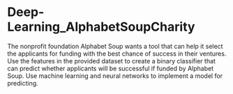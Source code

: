 # Deep-Learning_AlphabetSoupCharity
The nonprofit foundation Alphabet Soup wants a tool that can help it select the applicants for funding with the best chance of success in their ventures. 
Use the features in the provided dataset to create a binary classifier that can predict whether applicants will be successful if funded by Alphabet Soup.
Use machine learning and neural networks to implement a model for predicting.
